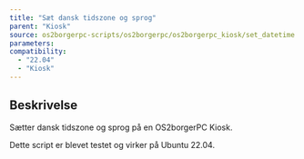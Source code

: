 ```yaml
---
title: "Sæt dansk tidszone og sprog"
parent: "Kiosk"
source: os2borgerpc-scripts/os2borgerpc/os2borgerpc_kiosk/set_datetime.sh
parameters:
compatibility:  
  - "22.04"
  - "Kiosk"
---
```


## Beskrivelse
Sætter dansk tidszone og sprog på en OS2borgerPC Kiosk.

Dette script er blevet testet og virker på Ubuntu 22.04.